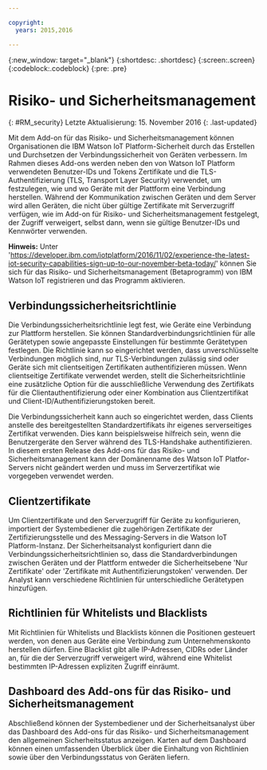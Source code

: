 ```yaml
---

copyright:
  years: 2015,2016

---
```


{:new_window: target="\_blank"}
{:shortdesc: .shortdesc}
{:screen:.screen}
{:codeblock:.codeblock}
{:pre: .pre}

# Risiko- und Sicherheitsmanagement
{: #RM_security}
Letzte Aktualisierung: 15. November 2016
{: .last-updated}

Mit dem Add-on für das Risiko- und Sicherheitsmanagement können Organisationen die IBM Watson IoT Platform-Sicherheit durch das Erstellen und Durchsetzen der Verbindungssicherheit von Geräten verbessern. Im Rahmen dieses Add-ons werden neben den von Watson IoT Platform verwendeten Benutzer-IDs und Tokens Zertifikate und die TLS-Authentifizierung (TLS, Transport Layer Security) verwendet, um festzulegen, wie und wo Geräte mit der Plattform eine Verbindung herstellen. Während der Kommunikation zwischen Geräten und dem Server wird allen Geräten, die nicht über gültige Zertifikate mit Serverzugriff verfügen, wie im Add-on für Risiko- und Sicherheitsmanagement festgelegt, der Zugriff verweigert, selbst dann, wenn sie gültige Benutzer-IDs und Kennwörter verwenden.

**Hinweis:** Unter 'https://developer.ibm.com/iotplatform/2016/11/02/experience-the-latest-iot-security-capabilities-sign-up-to-our-november-beta-today/' können Sie sich für das Risiko- und Sicherheitsmanagement (Betaprogramm) von IBM Watson IoT registrieren und das Programm aktivieren.

## Verbindungssicherheitsrichtlinie

Die Verbindungssicherheitsrichtlinie legt fest, wie Geräte eine Verbindung zur Plattform herstellen. Sie können Standardverbindungsrichtlinien für alle Gerätetypen sowie angepasste Einstellungen für bestimmte Gerätetypen festlegen. Die Richtlinie kann so eingerichtet werden, dass unverschlüsselte Verbindungen möglich sind, nur TLS-Verbindungen zulässig sind oder Geräte sich mit clientseitigen Zertifikaten authentifizieren müssen. Wenn clientseitige Zertifikate verwendet werden, stellt die Sicherheitsrichtlinie eine zusätzliche Option für die ausschließliche Verwendung des Zertifikats für die Clientauthentifizierung oder einer Kombination aus Clientzertifikat und Client-ID/Authentifizierungstoken bereit.   

Die Verbindungssicherheit kann auch so eingerichtet werden, dass Clients anstelle des bereitgestellten Standardzertifikats ihr eigenes serverseitiges Zertifikat verwenden. Dies kann beispielsweise hilfreich sein, wenn die Benutzergeräte den Server während des TLS-Handshake authentifizieren. In diesem ersten Release des Add-ons für das Risiko- und Sicherheitsmanagement kann der Domänenname des Watson IoT Platfor-Servers nicht geändert werden und muss im Serverzertifikat wie vorgegeben verwendet werden.

## Clientzertifikate

Um Clientzertifikate und den Serverzugriff für Geräte zu konfigurieren, importiert der Systembediener die zugehörigen Zertifikate der Zertifizierungsstelle und des Messaging-Servers in die Watson IoT Platform-Instanz. Der Sicherheitsanalyst konfiguriert dann die Verbindungssicherheitsrichtlinien so, dass die Standardverbindungen zwischen Geräten und der Plattform entweder die Sicherheitsebene 'Nur Zertifikate' oder 'Zertifikate mit Authentifizierungstoken' verwenden. Der Analyst kann verschiedene Richtlinien für unterschiedliche Gerätetypen hinzufügen.

## Richtlinien für Whitelists und Blacklists

Mit Richtlinien für Whitelists und Blacklists können die Positionen gesteuert werden, von denen aus Geräte eine Verbindung zum Unternehmenskonto herstellen dürfen. Eine Blacklist gibt alle IP-Adressen, CIDRs oder Länder an, für die der Serverzugriff verweigert wird, während eine Whitelist bestimmten IP-Adressen expliziten Zugriff einräumt.

## Dashboard des Add-ons für das Risiko- und Sicherheitsmanagement

Abschließend können der Systembediener und der Sicherheitsanalyst über das Dashboard des Add-ons für das Risiko- und Sicherheitsmanagement den allgemeinen Sicherheitsstatus anzeigen. Karten auf dem Dashboard können einen umfassenden Überblick über die Einhaltung von Richtlinien sowie über den Verbindungsstatus von Geräten liefern.
